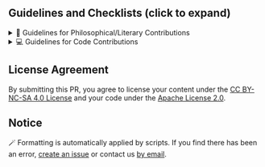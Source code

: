 <!-- Thank you for wanting to contribute to sPhil! 🧙 🦉 -->
<!-- We would like to keep our code and writing as neat and tidy as possible, and would appreciate if you could verify the following checklist if you are submitting philosophical or literary content -->

## Guidelines and Checklists (click to expand)

<details>
<summary>📝 Guidelines for Philosophical/Literary Contributions</summary>

### License Agreement

By submitting this PR, you agree to license your content under the
[CC BY-NC-SA 4.0 License](https://creativecommons.org/licenses/by-nc-sa/4.0/).

### Required Steps

1. Please follow the [formatting guidelines](https://github.com/systemphil/sphil/blob/main/content/contributing/formatting/basic-markdown.md).
2. For citations, kindly use [Chicago author-date style](https://www.chicagomanualofstyle.org/tools_citationguide/citation-guide-2.html).
3. If needed, make sure to update the [project's central bibliography](https://github.com/systemphil/sphil/blob/main/README_BIBLIOGRAPHY.md).
4. Add metadata at the top of your file, with title in `##` heading for the title, like so:

```md
---
title: Abbreviated title
indexTitle: Title for the index (include the philosopher or system in parentheses)
seoTitle: Full title used for external links (This is the actual title)
description: Brief description of your content
isArticle: true
authors: Your Name (Year)
editors: Editor Name (Year)
contributors: Contributor Name (Year)
---

## Your Article Title

```

### Optional

Consider adding the Stub component to encourage further contributions, like so:

```tsx
import { Stub } from "lib/components/ui/Stub";

<Stub />
``` 

</details>

<details>
<summary>💻 Guidelines for Code Contributions</summary>

### Recommended Steps

1. Ensure your PR is [linked to an issue](https://github.com/systemphil/sphil/issues), or create one if missing. This is to ensure that multiple contributors are not working over each other on the same thing.
2. Review [contributions document for coding](https://github.com/systemphil/sphil/blob/main/CONTRIBUTING.md).

### License Scope

The Apache License 2.0 applies to all code except content within `content/**` folder (excluding `/contributing/**`, `_meta.ts`, `acknowledgements.mdx`, `index.mdx`, `privacy.mdx`, `team.mdx`, `terms.mdx`). This primarily covers technical implementations rather than content, literature, or philosophy.

</details>

## License Agreement

By submitting this PR, you agree to license your content under the
[CC BY-NC-SA 4.0 License](https://creativecommons.org/licenses/by-nc-sa/4.0/)
and your code under the
[Apache License 2.0](https://www.apache.org/licenses/LICENSE-2.0.txt).

## Notice

🪄 Formatting is automatically applied by scripts. If you find there has been an error, [create an issue](https://github.com/systemphil/sphil/issues) or contact us [by email](mailto:service@systemphil.com).